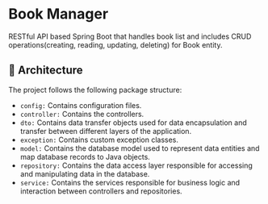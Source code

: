 # Book Manager

RESTful API based Spring Boot that handles book list and includes CRUD operations(creating, reading, updating, deleting) for Book entity.
## 📁 Architecture
The project follows the following package structure:
* `config:` Contains configuration files.
* `controller:` Contains the controllers.
* `dto:` Contains data transfer objects used for data encapsulation and transfer between different layers of the 
application.
* `exception:` Contains custom exception classes.
* `model:` Contains the database model used to represent data entities and map database records to Java objects.
* `repository:` Contains the data access layer responsible for accessing and manipulating data in the database.
* `service:` Contains the services responsible for business logic and interaction between controllers and repositories.
